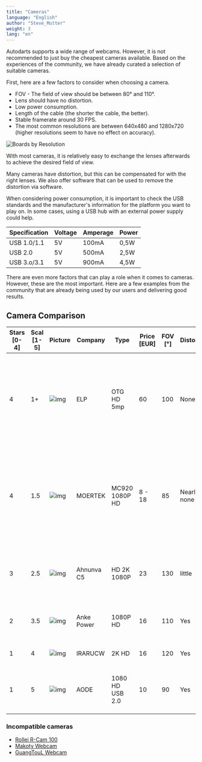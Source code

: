 ```yaml
---
title: "Cameras"
language: "English"
author: "Steve_Mutter"
weight: 3
lang: "en"
---
```


Autodarts supports a wide range of webcams. However, it is not recommended to just buy the cheapest cameras available. Based on the experiences of the community, we have already curated a selection of suitable cameras.

First, here are a few factors to consider when choosing a camera.

- FOV - The field of view should be between 80° and 110°.
- Lens should have no distortion.
- Low power consumption.
- Length of the cable (the shorter the cable, the better).
- Stable framerate around 30 FPS.
- The most common resolutions are between 640x480 and 1280x720 (higher resolutions seem to have no effect on accuracy).

![Boards by Resolution](/statistics/images/boards_by_resolution.png)

With most cameras, it is relatively easy to exchange the lenses afterwards to achieve the desired field of view.

Many cameras have distortion, but this can be compensated for with the right lenses.
We also offer software that can be used to remove the distortion via software.

When considering power consumption, it is important to check the USB standards and the manufacturer's information for the platform you want to play on.
In some cases, using a USB hub with an external power supply could help.

| Specification | Voltage | Amperage | Power |
| ------------- | ------- | -------- | ----- |
| USB 1.0/1.1   | 5V      | 100mA    | 0,5W  |
| USB 2.0       | 5V      | 500mA    | 2,5W  |
| USB 3.o/3.1   | 5V      | 900mA    | 4,5W  |

There are even more factors that can play a role when it comes to cameras.
However, these are the most important.
Here are a few examples from the community that are already being used by our users and delivering good results.

## Camera Comparison

| Stars [0-4] | Scal [1-5] | Picture                                      | Company    | Type            | Price [EUR] | FOV [°] | Distortion  | Overexposure | Settings | Autofocus | Pro                                                                                                                                                        | Contra                                                                               | Info                                        |
| ----------- | ---------- | -------------------------------------------- | ---------- | --------------- | ----------- | ------- | ----------- | ------------ | -------- | --------- | ---------------------------------------------------------------------------------------------------------------------------------------------------------- | ------------------------------------------------------------------------------------ | ------------------------------------------- |
| 4           | 1+         | ![img](/camera-comp/images/elp_otg.png)      | ELP        | OTG HD 5mp      | 60          | 100     | None        | None         | Manual   | No        | hard + heavy / absolutely high quality / no need for distortion.json / very solid housing / 3m USB 2.0 cable / tiny + small / very high quality CMOS Lense | expensive                                                                            | purchase recommendation with small problems |
| 4           | 1.5        | ![img](/camera-comp/images/mortek_mc920.png) | MOERTEK    | MC920 1080P HD  | 8 - 18      | 85      | Nearly none | No           | Auto     | Yes       | very solid / looks like Logitech C920 / high quality packaging / own homepage / big company in china / very cheap / no need for distortion.json            |                                                                                      | purchase recommendation                     |
| 3           | 2.5        | ![img](/camera-comp/images/ahnunva_c5.png)   | Ahnunva C5 | HD 2K 1080P     | 23          | 130     | little      | little       | Manual   | No        | tiny + small / solid worked                                                                                                                                | needs >40cm distance from board / problems with manual focus / needs distortion.json |                                             |
| 2           | 3.5        | ![img](/camera-comp/images/anke_power.png)   | Anke Power | 1080P HD        | 16          | 110     | Yes         | No           | Auto     | Yes       | massive + stable                                                                                                                                           | still too mutch distortion / too expensive / needs distortion.json                   | no purchase recommendation                  |
| 1           | 4          | ![img](/camera-comp/images/irarucw_2k.png)   | IRARUCW    | 2K HD           | 16          | 120     | Yes         | No           | Auto     | Yes       |                                                                                                                                                            | needs >45cm distance from board                                                      |                                             |
| 1           | 5          | ![img](/camera-comp/images/aode_1080.png)    | AODE       | 1080 HD USB 2.0 | 10          | 90      | Yes         | Yes          | Auto     | Yes       | massive + stable                                                                                                                                           | still too mutch distortion / too expensive / USB problems (defect)                   | no purchase recommendation                  |

### Incompatible cameras

- [Rollei R-Cam 100](https://tinyurl.com/mwj7uvrd)
- [Makoty Webcam](https://tinyurl.com/4e5pmtjy)
- [GuangTouL Webcam](https://tinyurl.com/3dek8m2a)
